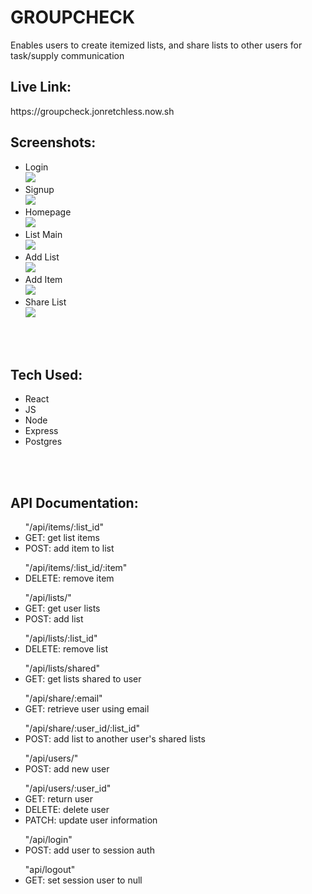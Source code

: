 <h1>GROUPCHECK</h1>
<p> Enables users to create itemized lists, and share lists to other users for task/supply communication</p>
<h2>Live Link:</h2>
<p>https://groupcheck.jonretchless.now.sh</p>
<h2>Screenshots:</h2>
<ul>
    <li>
        Login
        <br>
        <img src="./src/Images/ScreenshotLogin.jpg">
    </li>
    <li>
        Signup
        <br>
        <img src="./src/Images/ScreenshotSignup.jpg">
    </li>
    <li>
        Homepage
        <br>
        <img src="./src/Images/ScreenshotHomepage.jpg">
    </li>
    <li>
        List Main
        <br>
        <img src="./src/Images/ScreenshotListmain.jpg">
    </li>
    <li>
        Add List
        <br>
        <img src="./src/Images/ScreenshotAddlist.jpg">
    </li>
    <li>
        Add Item
        <br>
        <img src="./src/Images/ScreenshotAdditem.jpg">
    </li>
    <li>
        Share List
        <br>
        <img src="./src/Images/ScreenshotSharelist.jpg">
    </li>
</ul>
<br>
<br>
<h2>Tech Used:</h2>
<ul>
    <li>React</li>
    <li>JS</li>
    <li>Node</li>
    <li>Express</li>
    <li>Postgres</li>
</ul>
<br>
<br>
<h2>API Documentation:</h2>
<ul>
    "/api/items/:list_id"
    <li>
        GET: get list items
    </li>
    <li>
        POST: add item to list
    </li>
</ul>
<ul>
    "/api/items/:list_id/:item"
    <li>
        DELETE: remove item
    </li>
</ul>
<ul>
    "/api/lists/"
    <li>
        GET: get user lists
    </li>
    <li>
        POST: add list
    </li>
</ul>
<ul>
    "/api/lists/:list_id"
    <li>
        DELETE: remove list
    </li>
</ul>
<ul>
    "/api/lists/shared"
    <li>
        GET: get lists shared to user
    </li>
</ul>
<ul>
    "/api/share/:email"
    <li>
        GET: retrieve user using email
    </li>
</ul>
<ul>
    "/api/share/:user_id/:list_id"
    <li>
        POST: add list to another user's shared lists
    </li>
</ul>
<ul>
    "/api/users/"
    <li>
        POST: add new user
    </li>
</ul>
<ul>    
    "/api/users/:user_id"
    <li>
        GET: return user
    </li>
    <li>
        DELETE: delete user
    </li>
    <li>
        PATCH: update user information
    </li>
</ul>
<ul>
    "/api/login"
    <li>
        POST: add user to session auth
    </li>
</ul>
<ul>
    "api/logout"
    <li>
        GET: set session user to null
    </li>
</ul>
